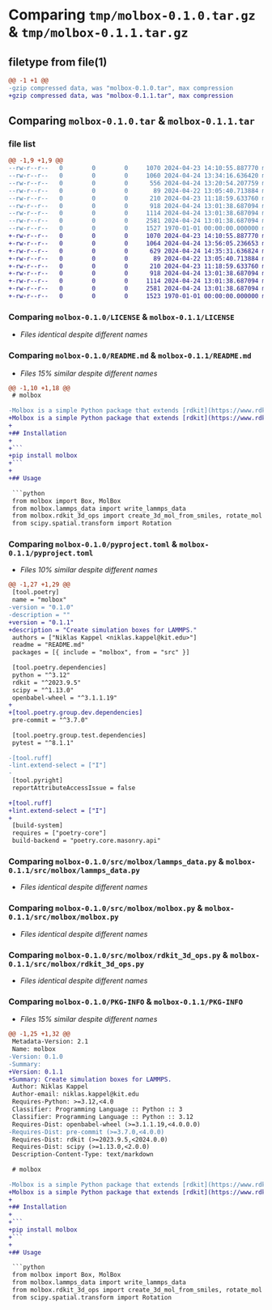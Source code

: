 # Comparing `tmp/molbox-0.1.0.tar.gz` & `tmp/molbox-0.1.1.tar.gz`

## filetype from file(1)

```diff
@@ -1 +1 @@
-gzip compressed data, was "molbox-0.1.0.tar", max compression
+gzip compressed data, was "molbox-0.1.1.tar", max compression
```

## Comparing `molbox-0.1.0.tar` & `molbox-0.1.1.tar`

### file list

```diff
@@ -1,9 +1,9 @@
--rw-r--r--   0        0        0     1070 2024-04-23 14:10:55.887770 molbox-0.1.0/LICENSE
--rw-r--r--   0        0        0     1060 2024-04-24 13:34:16.636420 molbox-0.1.0/README.md
--rw-r--r--   0        0        0      556 2024-04-24 13:20:54.207759 molbox-0.1.0/pyproject.toml
--rw-r--r--   0        0        0       89 2024-04-22 13:05:40.713884 molbox-0.1.0/src/molbox/__init__.py
--rw-r--r--   0        0        0      210 2024-04-23 11:18:59.633760 molbox-0.1.0/src/molbox/box.py
--rw-r--r--   0        0        0      918 2024-04-24 13:01:38.687094 molbox-0.1.0/src/molbox/lammps_data.py
--rw-r--r--   0        0        0     1114 2024-04-24 13:01:38.687094 molbox-0.1.0/src/molbox/molbox.py
--rw-r--r--   0        0        0     2581 2024-04-24 13:01:38.687094 molbox-0.1.0/src/molbox/rdkit_3d_ops.py
--rw-r--r--   0        0        0     1527 1970-01-01 00:00:00.000000 molbox-0.1.0/PKG-INFO
+-rw-r--r--   0        0        0     1070 2024-04-23 14:10:55.887770 molbox-0.1.1/LICENSE
+-rw-r--r--   0        0        0     1064 2024-04-24 13:56:05.236653 molbox-0.1.1/README.md
+-rw-r--r--   0        0        0      629 2024-04-24 14:35:31.636824 molbox-0.1.1/pyproject.toml
+-rw-r--r--   0        0        0       89 2024-04-22 13:05:40.713884 molbox-0.1.1/src/molbox/__init__.py
+-rw-r--r--   0        0        0      210 2024-04-23 11:18:59.633760 molbox-0.1.1/src/molbox/box.py
+-rw-r--r--   0        0        0      918 2024-04-24 13:01:38.687094 molbox-0.1.1/src/molbox/lammps_data.py
+-rw-r--r--   0        0        0     1114 2024-04-24 13:01:38.687094 molbox-0.1.1/src/molbox/molbox.py
+-rw-r--r--   0        0        0     2581 2024-04-24 13:01:38.687094 molbox-0.1.1/src/molbox/rdkit_3d_ops.py
+-rw-r--r--   0        0        0     1523 1970-01-01 00:00:00.000000 molbox-0.1.1/PKG-INFO
```

### Comparing `molbox-0.1.0/LICENSE` & `molbox-0.1.1/LICENSE`

 * *Files identical despite different names*

### Comparing `molbox-0.1.0/README.md` & `molbox-0.1.1/README.md`

 * *Files 15% similar despite different names*

```diff
@@ -1,10 +1,18 @@
 # molbox
 
-Molbox is a simple Python package that extends [rdkit](https://www.rdkit.org/) with spatial [transformations](src/molbox/rdkit_3d_ops.py) of 3D molecules and semantics for multiple molecules in a rectangular [box](src/molbox/molbox.py). It allows you to quickly create simulation boxes and write them to data files that can be read by [LAMMPS](https://www.lammps.org/), like in this [example](examples/create_o2_box.py):
+Molbox is a simple Python package that extends [rdkit](https://www.rdkit.org/) with spatial [transformations](src/molbox/rdkit_3d_ops.py) of 3D molecules and semantics for multiple molecules in a rectangular [box](src/molbox/molbox.py). It allows you to quickly create simulation boxes and write them to data files that can be read by [LAMMPS](https://www.lammps.org/).
+
+## Installation
+
+```
+pip install molbox
+```
+
+## Usage
 
 ```python
 from molbox import Box, MolBox
 from molbox.lammps_data import write_lammps_data
 from molbox.rdkit_3d_ops import create_3d_mol_from_smiles, rotate_mol
 from scipy.spatial.transform import Rotation
```

### Comparing `molbox-0.1.0/pyproject.toml` & `molbox-0.1.1/pyproject.toml`

 * *Files 10% similar despite different names*

```diff
@@ -1,27 +1,29 @@
 [tool.poetry]
 name = "molbox"
-version = "0.1.0"
-description = ""
+version = "0.1.1"
+description = "Create simulation boxes for LAMMPS."
 authors = ["Niklas Kappel <niklas.kappel@kit.edu>"]
 readme = "README.md"
 packages = [{ include = "molbox", from = "src" }]
 
 [tool.poetry.dependencies]
 python = "^3.12"
 rdkit = "^2023.9.5"
 scipy = "^1.13.0"
 openbabel-wheel = "^3.1.1.19"
+
+[tool.poetry.group.dev.dependencies]
 pre-commit = "^3.7.0"
 
 [tool.poetry.group.test.dependencies]
 pytest = "^8.1.1"
 
-[tool.ruff]
-lint.extend-select = ["I"]
-
 [tool.pyright]
 reportAttributeAccessIssue = false
 
+[tool.ruff]
+lint.extend-select = ["I"]
+
 [build-system]
 requires = ["poetry-core"]
 build-backend = "poetry.core.masonry.api"
```

### Comparing `molbox-0.1.0/src/molbox/lammps_data.py` & `molbox-0.1.1/src/molbox/lammps_data.py`

 * *Files identical despite different names*

### Comparing `molbox-0.1.0/src/molbox/molbox.py` & `molbox-0.1.1/src/molbox/molbox.py`

 * *Files identical despite different names*

### Comparing `molbox-0.1.0/src/molbox/rdkit_3d_ops.py` & `molbox-0.1.1/src/molbox/rdkit_3d_ops.py`

 * *Files identical despite different names*

### Comparing `molbox-0.1.0/PKG-INFO` & `molbox-0.1.1/PKG-INFO`

 * *Files 15% similar despite different names*

```diff
@@ -1,25 +1,32 @@
 Metadata-Version: 2.1
 Name: molbox
-Version: 0.1.0
-Summary: 
+Version: 0.1.1
+Summary: Create simulation boxes for LAMMPS.
 Author: Niklas Kappel
 Author-email: niklas.kappel@kit.edu
 Requires-Python: >=3.12,<4.0
 Classifier: Programming Language :: Python :: 3
 Classifier: Programming Language :: Python :: 3.12
 Requires-Dist: openbabel-wheel (>=3.1.1.19,<4.0.0.0)
-Requires-Dist: pre-commit (>=3.7.0,<4.0.0)
 Requires-Dist: rdkit (>=2023.9.5,<2024.0.0)
 Requires-Dist: scipy (>=1.13.0,<2.0.0)
 Description-Content-Type: text/markdown
 
 # molbox
 
-Molbox is a simple Python package that extends [rdkit](https://www.rdkit.org/) with spatial [transformations](src/molbox/rdkit_3d_ops.py) of 3D molecules and semantics for multiple molecules in a rectangular [box](src/molbox/molbox.py). It allows you to quickly create simulation boxes and write them to data files that can be read by [LAMMPS](https://www.lammps.org/), like in this [example](examples/create_o2_box.py):
+Molbox is a simple Python package that extends [rdkit](https://www.rdkit.org/) with spatial [transformations](src/molbox/rdkit_3d_ops.py) of 3D molecules and semantics for multiple molecules in a rectangular [box](src/molbox/molbox.py). It allows you to quickly create simulation boxes and write them to data files that can be read by [LAMMPS](https://www.lammps.org/).
+
+## Installation
+
+```
+pip install molbox
+```
+
+## Usage
 
 ```python
 from molbox import Box, MolBox
 from molbox.lammps_data import write_lammps_data
 from molbox.rdkit_3d_ops import create_3d_mol_from_smiles, rotate_mol
 from scipy.spatial.transform import Rotation
```

